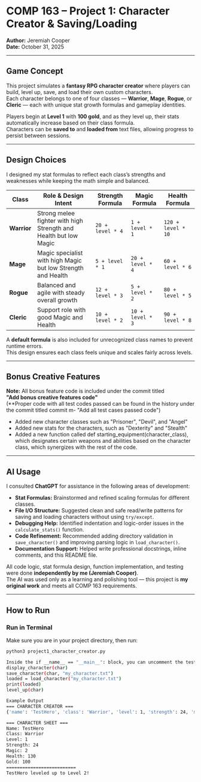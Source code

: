 # COMP 163 – Project 1: Character Creator & Saving/Loading  
**Author:** Jeremiah Cooper  
**Date:** October 31, 2025  

---

## Game Concept  
This project simulates a **fantasy RPG character creator** where players can build, level up, save, and load their own custom characters.  
Each character belongs to one of four classes — **Warrior**, **Mage**, **Rogue**, or **Cleric** — each with unique stat growth formulas and gameplay identities.  

Players begin at **Level 1** with **100 gold**, and as they level up, their stats automatically increase based on their class formula.  
Characters can be **saved to** and **loaded from** text files, allowing progress to persist between sessions.

---

## Design Choices  
I designed my stat formulas to reflect each class’s strengths and weaknesses while keeping the math simple and balanced.

| Class | Role & Design Intent | Strength Formula | Magic Formula | Health Formula |
|--------|----------------------|------------------|----------------|----------------|
| **Warrior** | Strong melee fighter with high Strength and Health but low Magic | `20 + level * 4` | `1 + level * 1` | `120 + level * 10` |
| **Mage** | Magic specialist with high Magic but low Strength and Health | `5 + level * 1` | `20 + level * 4` | `60 + level * 6` |
| **Rogue** | Balanced and agile with steady overall growth | `12 + level * 3` | `5 + level * 2` | `80 + level * 5` |
| **Cleric** | Support role with good Magic and Health | `10 + level * 2` | `10 + level * 3` | `90 + level * 8` |

A **default formula** is also included for unrecognized class names to prevent runtime errors.  
This design ensures each class feels unique and scales fairly across levels.

---

## Bonus Creative Features  
**Note:** All bonus feature code is included under the commit titled  
**"Add bonus creative features code"**  
(**Proper code with all test codes passed can be found in the history under the commit titled commit m- "Add all test cases passed code")
- Added new character classes such as "Prisoner", "Devil", and "Angel"
- Added new stats for the characters, such as "Dexterity" and "Stealth"
- Added a new function called def starting_equipment(character_class), which designates certain weapons and abilities based on the character class, which synergizes with the rest of the code.

---

## AI Usage  
I consulted **ChatGPT** for assistance in the following areas of development:  

- **Stat Formulas:** Brainstormed and refined scaling formulas for different classes.  
- **File I/O Structure:** Suggested clean and safe read/write patterns for saving and loading characters without using `try/except`.  
- **Debugging Help:** Identified indentation and logic-order issues in the `calculate_stats()` function.  
- **Code Refinement:** Recommended adding directory validation in `save_character()` and improving parsing logic in `load_character()`.  
- **Documentation Support:** Helped write professional docstrings, inline comments, and this README file.  

All code logic, stat formula design, function implementation, and testing were done **independently by me (Jeremiah Cooper)**.  
The AI was used only as a learning and polishing tool — this project is **my original work** and meets all COMP 163 requirements.

---

## How to Run  

### Run in Terminal  
Make sure you are in your project directory, then run:  
```bash
python3 project1_character_creator.py

Inside the if __name__ == "__main__": block, you can uncomment the test lines to verify your functions:
display_character(char)
save_character(char, "my_character.txt")
loaded = load_character("my_character.txt")
print(loaded)
level_up(char)

Example Output
=== CHARACTER CREATOR ===
{'name': 'TestHero', 'class': 'Warrior', 'level': 1, 'strength': 24, 'magic': 2, 'health': 130, 'gold': 100}

=== CHARACTER SHEET ===
Name: TestHero
Class: Warrior
Level: 1
Strength: 24
Magic: 2
Health: 130
Gold: 100
==========================
TestHero leveled up to Level 2!

